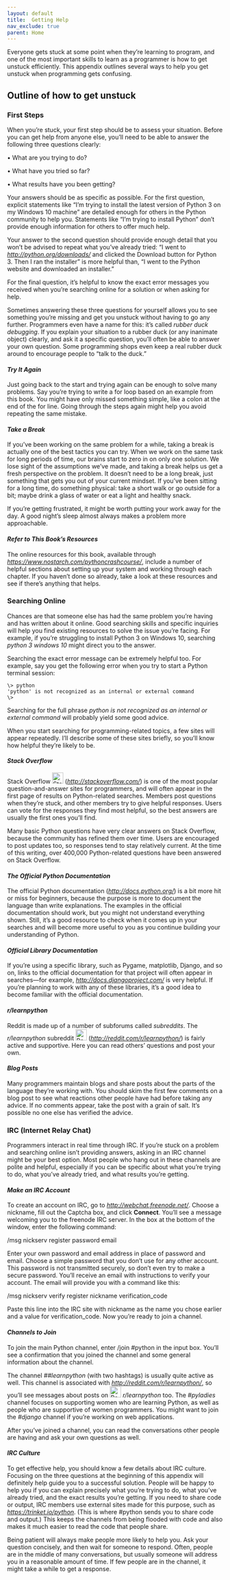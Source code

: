 ```yaml
---
layout: default
title:  Getting Help
nav_exclude: true
parent: Home
---
```


Everyone gets stuck at some point when they’re learning to program, and
one of the most important skills to learn as a programmer is how to get
unstuck efficiently. This appendix outlines several ways to help you get
unstuck when programming gets confusing.

## Outline of how to get unstuck

### **First Steps**

When you’re stuck, your first step should be to assess your situation.
Before you can get help from anyone else, you’ll need to be able to
answer the following three questions clearly:

• What are you trying to do?

• What have you tried so far?

• What results have you been getting?

Your answers should be as specific as possible. For the first question,
explicit statements like “I’m trying to install the latest version of
Python 3 on my Windows 10 machine” are detailed enough for others in the
Python community to help you. Statements like “I’m trying to install
Python” don’t provide enough information for others to offer much help.

Your answer to the second question should provide enough detail that you
won’t be advised to repeat what you’ve already tried: “I went to
*<http://python.org/downloads/>* and clicked the Download button for
Python 3. Then I ran the installer” is more helpful than, “I went to the
Python website and downloaded an installer.”

For the final question, it’s helpful to know the exact error messages
you received when you’re searching online for a solution or when asking
for help.

Sometimes answering these three questions for yourself allows you to see
something you’re missing and get you unstuck without having to go any
further. Programmers even have a name for this: it’s called *rubber duck
debugging*. If you explain your situation to a rubber duck (or any
inanimate object) clearly, and ask it a specific question, you’ll often
be able to answer your own question. Some programming shops even keep a
real rubber duck around to encourage people to “talk to the duck.”

#### ***Try It Again***

Just going back to the start and trying again can be enough to solve
many problems. Say you’re trying to write a for loop based on an example
from this book. You might have only missed something simple, like a
colon at the end of the for line. Going through the steps again might
help you avoid repeating the same mistake.

#### ***Take a Break***

If you’ve been working on the same problem for a while, taking a break
is actually one of the best tactics you can try. When we work on the
same task for long periods of time, our brains start to zero in on only
one solution. We lose sight of the assumptions we’ve made, and taking a
break helps us get a fresh perspective on the problem. It doesn’t need
to be a long break, just something that gets you out of your current
mindset. If you’ve been sitting for a long time, do something physical:
take a short walk or go outside for a bit; maybe drink a glass of water
or eat a light and healthy snack.

If you’re getting frustrated, it might be worth putting your work away
for the day. A good night’s sleep almost always makes a problem more
approachable.

#### ***Refer to This Book’s Resources***

The online resources for this book, available through
*<https://www.nostarch.com/pythoncrashcourse/>*, include a number of
helpful sections about setting up your system and working through each
chapter. If you haven’t done so already, take a look at these resources
and see if there’s anything that helps.

### **Searching Online**

Chances are that someone else has had the same problem you’re having and
has written about it online. Good searching skills and specific
inquiries will help you find existing resources to solve the issue
you’re facing. For example, if you’re struggling to install Python 3 on
Windows 10, searching *python 3 windows 10* might direct you to the
answer.

Searching the exact error message can be extremely helpful too. For
example, say you get the following error when you try to start a Python
terminal session:

    \> python  
    'python' is not recognized as an internal or external command  
    \>

Searching for the full phrase *python is not recognized as an internal
or external command* will probably yield some good advice.

When you start searching for programming-related topics, a few sites
will appear repeatedly. I’ll describe some of these sites briefly, so
you’ll know how helpful they’re likely to be.

#### ***Stack Overflow***

Stack Overflow <img src="{{ '/assets/images/stackoverflow-com-logo-svg-vector.svg' | relative_url }}" width="26" alt="Stackoverflow logo" title="Stack%20Overflow%20is%20a%20question%20and%20answer%20website%20for%20professional%20and%20enthusiast%20programmers.%20It%20is%20the%20flagship%20site%20of%20the%20Stack%20Exchange%20Network,%20created%20in%202008%20by%20Jeff%20Atwood%20and%20Joel%20Spolsky.%20It%20features%20questions%20and%20answers%20on%20a%20wide%20range%20of%20topics%20in%20computer%20programming.%20It%20was%20created%20to%20be%20a%20more%20open%20alternative%20to%20earlier%20question%20and%20answer%20websites%20such%20as%20Experts-Exchange." /> (*<http://stackoverflow.com/>*) is one of the most
popular question-and-answer sites for programmers, and will often appear
in the first page of results on Python-related searches. Members post
questions when they’re stuck, and other members try to give helpful
responses. Users can vote for the responses they find most helpful, so
the best answers are usually the first ones you’ll find.

Many basic Python questions have very clear answers on Stack Overflow,
because the community has refined them over time. Users are encouraged
to post updates too, so responses tend to stay relatively current. At
the time of this writing, over 400,000 Python-related questions have
been answered on Stack Overflow.

#### ***The Official Python Documentation***

The official Python documentation (*<http://docs.python.org/>*) is a bit
more hit or miss for beginners, because the purpose is more to document
the language than write explanations. The examples in the official
documentation should work, but you might not understand everything
shown. Still, it’s a good resource to check when it comes up in your
searches and will become more useful to you as you continue building
your understanding of Python.

#### ***Official Library Documentation***

If you’re using a specific library, such as Pygame, matplotlib, Django,
and so on, links to the official documentation for that project will
often appear in searches—for example, *<http://docs.djangoproject.com/>*
is very helpful. If you’re planning to work with any of these libraries,
it’s a good idea to become familiar with the official documentation.

#### ***r/learnpython***

Reddit is made up of a number of subforums called *subreddits*. The
*r/learnpython* subreddit <img src="https://raw.githubusercontent.com/gdraperi/SocialPath/master/social/static/images/reddit.svg" width="26" alt="Reddit logo" title="Reddit%20is%20a%20social%20news%20aggregator%20and%20content%20rating%20website.%20Registered%20members%20submit%20content%20to%20the%20site%20such%20as%20links,%20text%20posts,%20images,%20and%20videos,%20which%20are%20then%20voted%20up%20or%20down%20by%20other%20members.%20Posts%20are%20organized%20by%20subject%20into%20user-created%20boards%20called%20%22communities%22%20or%20%22subreddits%22,%20which%20cover%20a%20variety%20of%20topics%20such%20as%20news,%20politics,%20religion,%20science,%20movies,%20video%20games,%20music,%20books,%20sports,%20fitness,%20cooking,%20pets,%20and%20image-sharing.%20Submissions%20with%20more%20upvotes%20appear%20towards%20the%20top%20of%20their%20subreddit%20and,%20if%20they%20receive%20enough%20upvotes,%20ultimately%20on%20the%20site%27s%20front%20page." /> (*<http://reddit.com/r/learnpython/>*) is
fairly active and supportive. Here you can read others’ questions and
post your own.

#### ***Blog Posts***

Many programmers maintain blogs and share posts about the parts of the
language they’re working with. You should skim the first few comments on
a blog post to see what reactions other people have had before taking
any advice. If no comments appear, take the post with a grain of salt.
It’s possible no one else has verified the advice.

### **IRC (Internet Relay Chat)**

Programmers interact in real time through IRC. If you’re stuck on a
problem and searching online isn’t providing answers, asking in an IRC
channel might be your best option. Most people who hang out in these
channels are polite and helpful, especially if you can be specific about
what you’re trying to do, what you’ve already tried, and what results
you’re getting.

#### ***Make an IRC Account***

To create an account on IRC, go to *<http://webchat.freenode.net/>*.
Choose a nickname, fill out the Captcha box, and click **Connect**.
You’ll see a message welcoming you to the freenode IRC server. In the
box at the bottom of the window, enter the following command:

/msg nickserv register password email

Enter your own password and email address in place of password and
email. Choose a simple password that you don’t use for any other
account. This password is not transmitted securely, so don’t even try to
make a secure password. You’ll receive an email with instructions to
verify your account. The email will provide you with a command like
this:

/msg nickserv verify register nickname verification_code

Paste this line into the IRC site with nickname as the name you chose
earlier and a value for verification_code. Now you’re ready to join a
channel.

#### ***Channels to Join***

To join the main Python channel, enter /join #python in the input box.
You’ll see a confirmation that you joined the channel and some general
information about the channel.

The channel *##learnpython* (with two hashtags) is usually quite active
as well. This channel is associated with
*<http://reddit.com/r/learnpython/>*, so you’ll see messages about posts
on <img src="https://raw.githubusercontent.com/gdraperi/SocialPath/master/social/static/images/reddit.svg" width="26" alt="Reddit logo" title="Reddit%20is%20a%20social%20news%20aggregator%20and%20content%20rating%20website.%20Registered%20members%20submit%20content%20to%20the%20site%20such%20as%20links,%20text%20posts,%20images,%20and%20videos,%20which%20are%20then%20voted%20up%20or%20down%20by%20other%20members.%20Posts%20are%20organized%20by%20subject%20into%20user-created%20boards%20called%20%22communities%22%20or%20%22subreddits%22,%20which%20cover%20a%20variety%20of%20topics%20such%20as%20news,%20politics,%20religion,%20science,%20movies,%20video%20games,%20music,%20books,%20sports,%20fitness,%20cooking,%20pets,%20and%20image-sharing.%20Submissions%20with%20more%20upvotes%20appear%20towards%20the%20top%20of%20their%20subreddit%20and,%20if%20they%20receive%20enough%20upvotes,%20ultimately%20on%20the%20site%27s%20front%20page." /> *r/learnpython* too. The *#pyladies* channel focuses on supporting
women who are learning Python, as well as people who are supportive of
women programmers. You might want to join the *#django* channel if
you’re working on web applications.

After you’ve joined a channel, you can read the conversations other
people are having and ask your own questions as well.

#### ***IRC Culture***

To get effective help, you should know a few details about IRC culture.
Focusing on the three questions at the beginning of this appendix will
definitely help guide you to a successful solution. People will be happy
to help you if you can explain precisely what you’re trying to do, what
you’ve already tried, and the exact results you’re getting. If you need
to share code or output, IRC members use external sites made for this
purpose, such as *<https://trinket.io/python>*. (This is where #python
sends you to share code and output.) This keeps the channels from being
flooded with code and also makes it much easier to read the code that
people share.

Being patient will always make people more likely to help you. Ask your
question concisely, and then wait for someone to respond. Often, people
are in the middle of many conversations, but usually someone will
address you in a reasonable amount of time. If few people are in the
channel, it might take a while to get a response.
